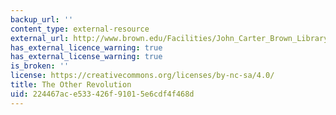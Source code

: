 ```yaml
---
backup_url: ''
content_type: external-resource
external_url: http://www.brown.edu/Facilities/John_Carter_Brown_Library/exhibitions/haitian/
has_external_licence_warning: true
has_external_license_warning: true
is_broken: ''
license: https://creativecommons.org/licenses/by-nc-sa/4.0/
title: The Other Revolution
uid: 224467ac-e533-426f-9101-5e6cdf4f468d
---
```

